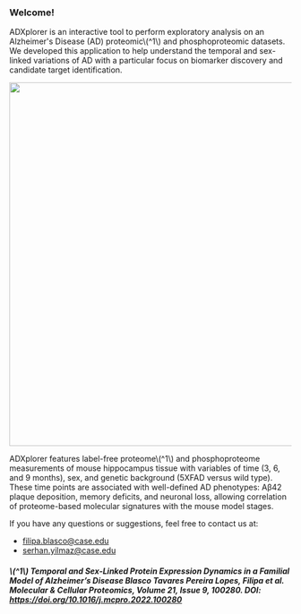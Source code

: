 ### <b>Welcome!</b>
ADXplorer is an interactive tool to perform exploratory analysis on an Alzheimer's Disease (AD) proteomic\\(^1\\) and phosphoproteomic datasets. We developed this application to help understand the temporal and sex-linked variations of AD with a particular focus on biomarker discovery and candidate target identification.

<div style = "text-align: center; margin-bottom:4px;"> <!-- Centers the image -->
	<img src="study_design.png" width = 650 style = "max-width:100%;">
</div>

ADXplorer features label-free proteome\\(^1\\) and phosphoproteome measurements of mouse hippocampus tissue with variables of time (3, 6, and 9 months), sex, and genetic background (5XFAD versus wild type). These time points are associated with well-defined AD phenotypes: Aβ42 plaque deposition, memory deficits, and neuronal loss, allowing correlation of proteome-based molecular signatures with the mouse model stages.

If you have any questions or suggestions, feel free to contact us at:
- filipa.blasco@case.edu
- serhan.yilmaz@case.edu

##### \\(^1\\) Temporal and Sex-Linked Protein Expression Dynamics in a Familial Model of Alzheimer’s Disease Blasco Tavares Pereira Lopes, Filipa et al. Molecular & Cellular Proteomics, Volume 21, Issue 9, 100280. DOI: https://doi.org/10.1016/j.mcpro.2022.100280
